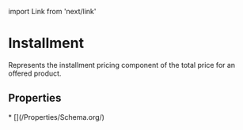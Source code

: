 import Link from 'next/link'

# Installment

Represents the installment pricing component of the total price for an offered product.

## Properties

<Grid>
* [](/Properties/Schema.org/)

</Grid>

